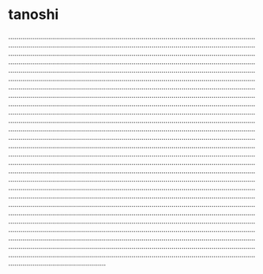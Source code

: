 # tanoshi

.....................................................................................................................................................................................................................................................................................................................................................................................................................................................................................................................................................................................................................................................................................................................................................................................................................................................................................................................................................................................................................................................................................................................................................................................................................................................................................................................................................................................................................................................................................................................................................................................................................................................................................................................................................................................................................................................................................................................................................................................................................................................................................................................................................................................................................................................................................................................................................................................................................................................................................................................................................................................................................................................................................................................................................................................................................................................................................................................................................................................................................................................................................................................................................................................................................................................................................................................................................................................................................................................................................................................................